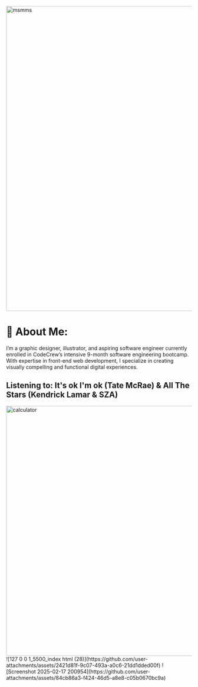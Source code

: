 <img width="826" alt="msmms" src="https://github.com/user-attachments/assets/1c5d5b5b-c252-45ab-a9cb-80b8ff26417c" />

# 🌱 About Me:
I’m a graphic designer, illustrator, and aspiring software engineer currently enrolled in CodeCrew’s intensive 9-month software engineering bootcamp. With expertise in front-end web development, I specialize in creating visually compelling and functional digital experiences.
 
 ## Listening to: It's ok I'm ok (Tate McRae) & All The Stars (Kendrick Lamar & SZA)
<img width="677" alt="calculator" src="https://github.com/user-attachments/assets/049fa188-0373-4a71-9d5d-d2a235c4f568" />
![127 0 0 1_5500_index html (28)](https://github.com/user-attachments/assets/2421d81f-9c07-493a-a0c6-21dd1dded00f)
![Screenshot 2025-02-17 200954](https://github.com/user-attachments/assets/84cb86a3-f424-46d5-a8e8-c05b0670bc9a)






